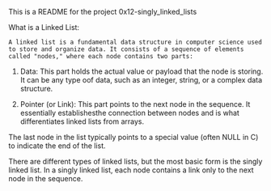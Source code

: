 This is a README for the project 0x12-singly_linked_lists

What is a Linked List:

	A linked list is a fundamental data structure in computer science used to store and organize data. It consists of a sequence of elements called "nodes," where each node contains two parts:

1. Data: This part holds the actual value or payload that the node is storing. It can be any type oof data, such as an integer, string, or a complex data structure.

2. Pointer (or Link): This part points to the next node in the sequence. It essentially establishesthe connection between nodes and is what differentiates linked lists from arrays.

The last node in the list typically points to a special value (often NULL in C) to indicate the end of the list.

There are different types of linked lists, but the most basic form is the singly linked list. In a singly linked list, each node contains a link only to the next node in the sequence.
